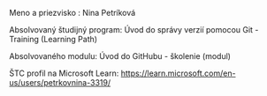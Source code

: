 Meno a priezvisko : Nina Petríková

Absolvovaný študijný program: Úvod do správy verzií pomocou Git - Training (Learning Path)

Absolvovaného modulu: Úvod do GitHubu - školenie (modul)

ŠTC profil na Microsoft Learn: https://learn.microsoft.com/en-us/users/petrkovnina-3319/
